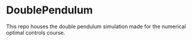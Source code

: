 # DoublePendulum
This repo houses the double pendulum simulation made for the numerical optimal controls course.
